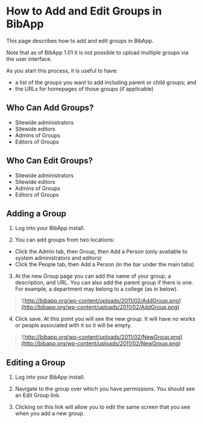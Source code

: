 <h1>How to Add and Edit Groups in BibApp</h1>



This page describes how to add and edit groups in BibApp.

Note that as of BibApp 1.01 it is not possible to upload multiple groups via the user interface.

As you start this process, it is useful to have:

  * a list of the groups you want to add including parent or child groups; and
  * the URLs for homepages of those groups (if applicable)

## Who Can Add Groups? ##

  * Sitewide administrators
  * Sitewide editors
  * Admins of Groups
  * Editors of Groups

## Who Can Edit Groups? ##

  * Sitewide administrators
  * Sitewide editors
  * Admins of Groups
  * Editors of Groups

## Adding a Group ##

1. Log into your BibApp install.

2. You can add groups from two locations:

  * Click the Admin tab, then Group, then Add a Person (only available to system administrators and editors)
  * Click the People tab, then Add a Person (in the bar under the main tabs)

3. At the new Group page you can add the name of your group, a description, and URL. You can also add the parent group if there is one. For example, a department may belong to a college (as in below).

> ![http://bibapp.org/wp-content/uploads/2011/02/AddGroup.png](http://bibapp.org/wp-content/uploads/2011/02/AddGroup.png)

4. Click save. At this point you will see the new group. It will have no works or people associated with it so it will be empty.

> ![http://bibapp.org/wp-content/uploads/2011/02/NewGroup.png](http://bibapp.org/wp-content/uploads/2011/02/NewGroup.png)

## Editing a Group ##

1. Log into your BibApp install.

2. Navigate to the group over which you have permissions. You should see an Edit Group link.

3. Clicking on this link will allow you to edit the same screen that you see when you add a new group.